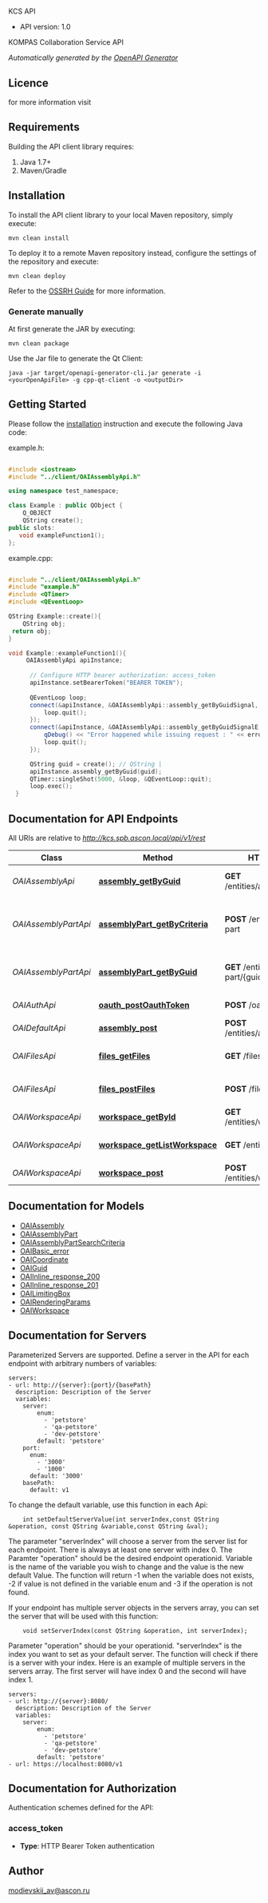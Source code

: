# 

KCS API

- API version: 1.0

KOMPAS Collaboration Service API


*Automatically generated by the [OpenAPI Generator](https://openapi-generator.tech)*

## Licence



for more information visit []()

## Requirements

Building the API client library requires:

1. Java 1.7+
2. Maven/Gradle

## Installation

To install the API client library to your local Maven repository, simply execute:

```shell
mvn clean install
```

To deploy it to a remote Maven repository instead, configure the settings of the repository and execute:

```shell
mvn clean deploy
```

Refer to the [OSSRH Guide](http://central.sonatype.org/pages/ossrh-guide.html) for more information.

### Generate manually

At first generate the JAR by executing:

```shell
mvn clean package
```

Use the Jar file to generate the Qt Client:

```shell
java -jar target/openapi-generator-cli.jar generate -i <yourOpenApiFile> -g cpp-qt-client -o <outputDir>
```

## Getting Started

Please follow the [installation](#installation) instruction and execute the following Java code:

example.h:

```c++

#include <iostream>
#include "../client/OAIAssemblyApi.h"

using namespace test_namespace;

class Example : public QObject {
    Q_OBJECT
    QString create();
public slots:
   void exampleFunction1();
};

```
example.cpp:

```c++

#include "../client/OAIAssemblyApi.h"
#include "example.h"
#include <QTimer>
#include <QEventLoop> 

QString Example::create(){
    QString obj;
 return obj;
}

void Example::exampleFunction1(){
     OAIAssemblyApi apiInstance;
     
      // Configure HTTP bearer authorization: access_token
      apiInstance.setBearerToken("BEARER TOKEN");
        
      QEventLoop loop;
      connect(&apiInstance, &OAIAssemblyApi::assembly_getByGuidSignal, [&]() {
          loop.quit();
      });
      connect(&apiInstance, &OAIAssemblyApi::assembly_getByGuidSignalE, [&](QNetworkReply::NetworkError, QString error_str) {
          qDebug() << "Error happened while issuing request : " << error_str;
          loop.quit();
      });

      QString guid = create(); // QString | 
      apiInstance.assembly_getByGuid(guid);
      QTimer::singleShot(5000, &loop, &QEventLoop::quit);
      loop.exec();
  }

```

## Documentation for API Endpoints

All URIs are relative to *http://kcs.spb.ascon.local/api/v1/rest*

Class | Method | HTTP request | Description
------------ | ------------- | ------------- | -------------
*OAIAssemblyApi* | [**assembly_getByGuid**](OAIAssemblyApi.md#assembly_getByGuid) | **GET** /entities/assembly/{guid} | Получить Assembly по GUID
*OAIAssemblyPartApi* | [**assemblyPart_getByCriteria**](OAIAssemblyPartApi.md#assemblyPart_getByCriteria) | **POST** /entities/assembly-part | Получить assembly part по критериям поиска
*OAIAssemblyPartApi* | [**assemblyPart_getByGuid**](OAIAssemblyPartApi.md#assemblyPart_getByGuid) | **GET** /entities/assembly-part/{guid} | Получить assembly part по GUID
*OAIAuthApi* | [**oauth_postOauthToken**](OAIAuthApi.md#oauth_postOauthToken) | **POST** /oauth/token | Get auth token
*OAIDefaultApi* | [**assembly_post**](OAIDefaultApi.md#assembly_post) | **POST** /entities/assembly/{guid} | Сохранить Assembly
*OAIFilesApi* | [**files_getFiles**](OAIFilesApi.md#files_getFiles) | **GET** /files | Получить файл с сервера
*OAIFilesApi* | [**files_postFiles**](OAIFilesApi.md#files_postFiles) | **POST** /files | Загрузить файл на сервер
*OAIWorkspaceApi* | [**workspace_getById**](OAIWorkspaceApi.md#workspace_getById) | **GET** /entities/workspace/{guid} | Получить workspace
*OAIWorkspaceApi* | [**workspace_getListWorkspace**](OAIWorkspaceApi.md#workspace_getListWorkspace) | **GET** /entities/workspace | Получить список workspace
*OAIWorkspaceApi* | [**workspace_post**](OAIWorkspaceApi.md#workspace_post) | **POST** /entities/workspace/{guid} | Сохранить workspace


## Documentation for Models

 - [OAIAssembly](OAIAssembly.md)
 - [OAIAssemblyPart](OAIAssemblyPart.md)
 - [OAIAssemblyPartSearchCriteria](OAIAssemblyPartSearchCriteria.md)
 - [OAIBasic_error](OAIBasic_error.md)
 - [OAICoordinate](OAICoordinate.md)
 - [OAIGuid](OAIGuid.md)
 - [OAIInline_response_200](OAIInline_response_200.md)
 - [OAIInline_response_201](OAIInline_response_201.md)
 - [OAILimitingBox](OAILimitingBox.md)
 - [OAIRenderingParams](OAIRenderingParams.md)
 - [OAIWorkspace](OAIWorkspace.md)


## Documentation for Servers

Parameterized Servers are supported. Define a server in the API for each endpoint with arbitrary numbers of variables: 

```
servers:
- url: http://{server}:{port}/{basePath}
  description: Description of the Server
  variables:
    server:
        enum:
          - 'petstore'
          - 'qa-petstore'
          - 'dev-petstore'
        default: 'petstore'
    port:
      enum:
        - '3000'
        - '1000'
      default: '3000'
    basePath:
      default: v1
```
To change the default variable, use this function in each Api:
```
    int setDefaultServerValue(int serverIndex,const QString &operation, const QString &variable,const QString &val);
```
The parameter "serverIndex" will choose a server from the server list for each endpoint. There is always at least one server with index 0. The Paramter "operation" should be the desired endpoint operationid. 
Variable is the name of the variable you wish to change and the value is the new default Value.
The function will return -1 when the variable does not exists, -2 if value is not defined in the variable enum and -3 if the operation is not found.

If your endpoint has multiple server objects in the servers array, you can set the server that will be used with this function:
```
    void setServerIndex(const QString &operation, int serverIndex);
```
Parameter "operation" should be your operationid. "serverIndex" is the index you want to set as your default server. The function will check if there is a server with your index.
Here is an example of multiple servers in the servers array. The first server will have index 0 and the second will have index 1.
```
servers:
- url: http://{server}:8080/
  description: Description of the Server
  variables:
    server:
        enum:
          - 'petstore'
          - 'qa-petstore'
          - 'dev-petstore'
        default: 'petstore'
- url: https://localhost:8080/v1
```


## Documentation for Authorization

Authentication schemes defined for the API:
### access_token

- **Type**: HTTP Bearer Token authentication


## Author

modievskii_av@ascon.ru

